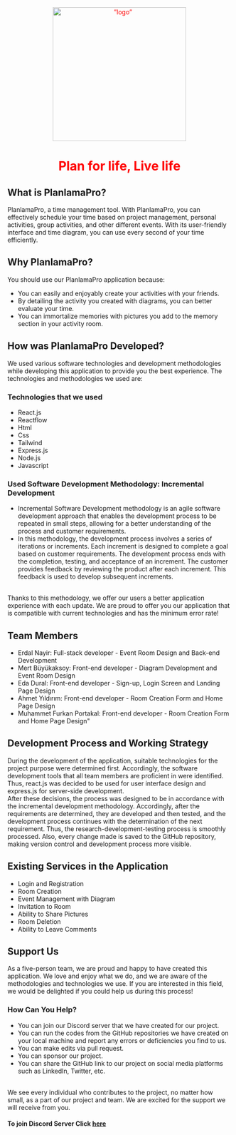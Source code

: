 <div align="center" style="color:red;">
     <img src="https://github.com/PlanlamaPro/PlanlamaPro_Info/blob/main/assets/images/logo_transparent.png" alt=”logo” height="300px" widht="300px">
 <h1>Plan for life, Live life</h1>
 </div>

## What is PlanlamaPro?
PlanlamaPro, a time management tool. With PlanlamaPro, you can effectively schedule your time based on project management, personal activities, group activities, and other different events. With its user-friendly interface and time diagram, you can use every second of your time efficiently.

## Why PlanlamaPro?
You should use our PlanlamaPro application because:

* You can easily and enjoyably create your activities with your friends.
* By detailing the activity you created with diagrams, you can better evaluate your time.
* You can immortalize memories with pictures you add to the memory section in your activity room.

## How was PlanlamaPro Developed?

We used various software technologies and development methodologies while developing this application to provide you the best experience. The technologies and methodologies we used are:
### Technologies that we used
* React.js
* Reactflow
* Html
* Css
* Tailwind
* Express.js
* Node.js
* Javascript

### Used Software Development Methodology: Incremental Development

* Incremental Software Development methodology is an agile software development approach that enables the development process to be repeated in small steps, allowing for a better understanding of the process and customer requirements.
* In this methodology, the development process involves a series of iterations or increments. Each increment is designed to complete a goal based on customer requirements. The development process ends with the completion, testing, and acceptance of an increment. The customer provides feedback by reviewing the product after each increment. This feedback is used to develop subsequent increments.
<br />
Thanks to this methodology, we offer our users a better application experience with each update. We are proud to offer you our application that is compatible with current technologies and has the minimum error rate!

## Team Members

* Erdal Nayir: Full-stack developer - Event Room Design and Back-end Development
* Mert Büyükaksoy: Front-end developer - Diagram Development and Event Room Design
* Eda Dural: Front-end developer - Sign-up, Login Screen and Landing Page Design
* Ahmet Yıldırım: Front-end developer - Room Creation Form and Home Page Design
* Muhammet Furkan Portakal: Front-end developer - Room Creation Form and Home Page Design"

## Development Process and Working Strategy

During the development of the application, suitable technologies for the project purpose were determined first. Accordingly, the software development tools that all team members are proficient in were identified. Thus, react.js was decided to be used for user interface design and express.js for server-side development.<br />
After these decisions, the process was designed to be in accordance with the incremental development methodology. Accordingly, after the requirements are determined, they are developed and then tested, and the development process continues with the determination of the next requirement. Thus, the research-development-testing process is smoothly processed. Also, every change made is saved to the GitHub repository, making version control and development process more visible.

## Existing Services in the Application

* Login and Registration
* Room Creation
* Event Management with Diagram
* Invitation to Room
* Ability to Share Pictures
* Room Deletion
* Ability to Leave Comments

## Support Us
As a five-person team, we are proud and happy to have created this application. We love and enjoy what we do, and we are aware of the methodologies and technologies we use. If you are interested in this field, we would be delighted if you could help us during this process!

### How Can You Help?

* You can join our Discord server that we have created for our project.
* You can run the codes from the GitHub repositories we have created on your local machine and report any errors or deficiencies you find to us.
* You can make edits via pull request.
* You can sponsor our project.
* You can share the GitHub link to our project on social media platforms such as LinkedIn, Twitter, etc.

<br />
We see every individual who contributes to the project, no matter how small, as a part of our project and team. We are excited for the support we will receive from you.

#### To join Discord Server Click [here](https://discord.gg/TgDRXbZamZ)

